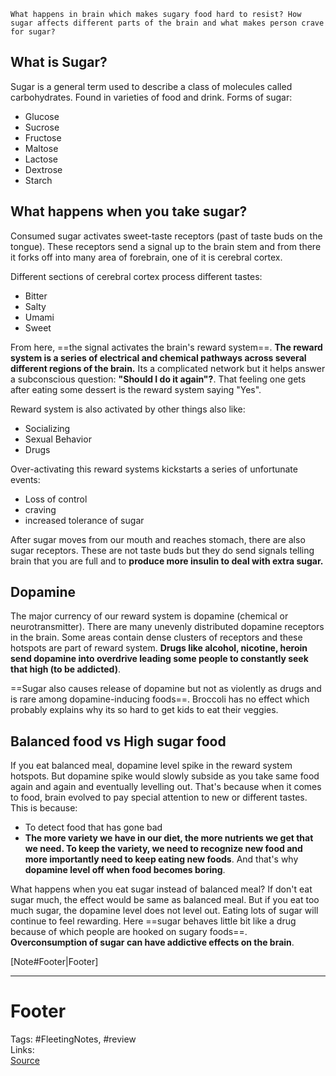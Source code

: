 `What happens in brain which makes sugary food hard to resist? How sugar affects different parts of the brain and what makes person crave for sugar?`  

## What is Sugar?  
Sugar is a general term used to describe a class of molecules called carbohydrates. Found in varieties of food and drink. 
Forms of sugar:
- Glucose
- Sucrose
- Fructose
- Maltose
- Lactose
- Dextrose
- Starch
 
## What happens when you take sugar?
Consumed sugar activates sweet-taste receptors (past of taste buds on the tongue). These receptors send a signal up to the brain stem and from there it forks off into many area of forebrain, one of it is  cerebral cortex.

Different sections of cerebral cortex process different tastes:
- Bitter
- Salty
- Umami
- Sweet

From here, ==the signal activates the brain's reward system==. **The reward system is a series of electrical and chemical pathways across several different regions of the brain.** Its a complicated network but it helps answer a subconscious question: **"Should I do it again"?**. That feeling one gets after eating some dessert is the reward system saying "Yes".

Reward system is also activated by other things also like:
- Socializing
- Sexual Behavior
- Drugs

Over-activating this reward systems kickstarts a series of unfortunate events:
- Loss of control
- craving
- increased tolerance of sugar

After sugar moves from our mouth and reaches stomach, there are also sugar receptors. These are not taste buds but they do send signals telling brain that you are full and to **produce more insulin to deal with extra sugar.**

## Dopamine
The major currency of our reward system is dopamine (chemical or neurotransmitter). There are many unevenly distributed dopamine receptors in the brain. Some areas contain dense clusters of receptors and these hotspots are part of reward system. **Drugs like alcohol, nicotine, heroin send dopamine into overdrive leading some people to constantly seek that high (to be addicted)**.

==Sugar also causes release of dopamine but not as violently as drugs and is rare among dopamine-inducing foods==. Broccoli has no effect which probably explains why its so hard to get kids to eat their veggies.  

## Balanced food vs High sugar food
If you eat balanced meal, dopamine level spike in the reward system hotspots. But dopamine spike would slowly subside as you take same food again and again and eventually levelling out. That's because when it comes to food, brain evolved to pay special attention to new or different tastes. This is because:
- To detect food that has gone bad
- **The more variety we have in our diet, the more nutrients we get that we need. To keep the variety, we need to recognize new food and more importantly need to keep eating new foods**. 
And that's why **dopamine level off when food becomes boring**. 

What happens when you eat sugar instead of balanced meal? 
If don't eat sugar much, the effect would be same as balanced meal. But if you eat too much sugar, the dopamine level does not level out. Eating lots of sugar will continue to feel rewarding. Here ==sugar behaves little bit like a drug because of which people are hooked on sugary foods==. **Overconsumption of sugar can have addictive effects on the brain**.  


[Note#Footer|Footer]  
  

---  

# Footer  

Tags: #FleetingNotes, #review  
Links:   
[Source](https://www.youtube.com/watch?index=4&edufilter=NULL&list=RDCMUCsooa4yRKGN_zEE8iknghZA&ab_channel=TED-Ed&v=lEXBxijQREo)  

<!--stackedit_data:
eyJoaXN0b3J5IjpbLTExODI3OTE2MzEsMjM2OTM0Nzk1LDE2OT
AxODEzOTUsMjI2MDYzOTU3LDIxNDY0MjU3ODYsLTE1OTY0Nzcy
NTAsLTI4Njk4OTI3XX0=
-->